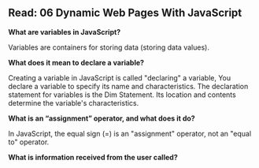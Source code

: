 ## Read: 06 Dynamic Web Pages With JavaScript ##

**What are variables in JavaScript?**

Variables are containers for storing data (storing data values).

**What does it mean to declare a variable?**

Creating a variable in JavaScript is called "declaring" a variable, You declare a variable to specify its name and characteristics. The declaration statement for variables is the Dim Statement. Its location and contents determine the variable's characteristics.

**What is an “assignment” operator, and what does it do?**

In JavaScript, the equal sign (=) is an "assignment" operator, not an "equal to" operator.

**What is information received from the user called?**